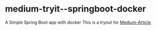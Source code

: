 # medium-tryit--springboot-docker
A Simple Spring Boot app with docker
This is a tryout for [Medium-Article](https://medium.com/swlh/spring-boot-with-docker-2467db187fa2)
